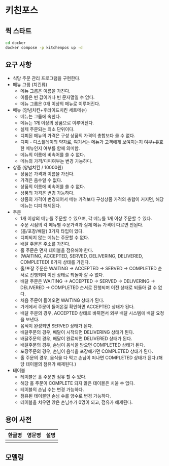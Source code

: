 # 키친포스

## 퀵 스타트

```sh
cd docker
docker compose -p kitchenpos up -d
```

## 요구 사항

- 식당 주문 관리 프로그램을 구현한다.
- 메뉴 그룹 (치킨류)
  - 메뉴 그룹은 이름을 가진다.
  - 이름은 빈 값이거나 빈 문자열일 수 없다.
  - 메뉴 그룹은 0개 이상의 메뉴로 이루어진다.
- 메뉴 (양념치킨+후라이드치킨 세트메뉴)
  - 메뉴는 그룹에 속한다.
  - 메뉴는 1개 이상의 상품으로 이루어진다.
  - 실제 주문되는 최소 단위이다.
  - 디피된 메뉴의 가격은 구성 상품의 가격의 총합보다 클 수 없다.
  - 디피 - 디스플레이의 약자로, 여기서는 메뉴가 고객에게 보여지는지 여부+유효한 메뉴인지 여부를 함께 의미함.
  - 메뉴의 이름에 비속어를 쓸 수 없다.
  - 메뉴의 가격/디피여부는 변경 가능하다.
- 상품 (양념치킨 / 10000원)
  - 상품은 가격과 이름을 가진다.
  - 가격은 음수일 수 없다.
  - 상품의 이름에 비속어를 쓸 수 없다.
  - 상품의 가격은 변경 가능하다.
  - 상품의 가격이 변경되어서 메뉴 가격보다 구성상품 가격의 총합이 커지면, 해당 메뉴는 디피 해제된다.
- 주문
  - 1개 이상의 메뉴를 주문할 수 있으며, 각 메뉴를 1개 이상 주문할 수 있다.
  - 주문 시점의 각 메뉴별 주문가격과 실제 메뉴 가격이 다르면 안된다.
  - (홀/포장/배달) 3가지 타입이 있다.
  - 디피되지 않는 메뉴는 주문할 수 없다.
  - 배달 주문은 주소를 가진다.
  - 홀 주문은 먼저 테이블을 점유해야 한다.
  - (WAITING, ACCEPTED, SERVED, DELIVERING, DELIVERED, COMPLETED) 6가지 상태를 가진다.
  - 홀/포장 주문은 WAITING -> ACCEPTED -> SERVED -> COMPLETED 순서로 진행되며 이전 상태로 되돌아 갈 수 없다.
  - 배달 주문은 WAITING -> ACCEPTED -> SERVED -> DELIVERING -> DELIVERED -> COMPLETED 순서로 진행되며 이전 상태로 되돌아 갈 수 없다.
  - 처음 주문이 들어오면 WAITING 상태가 된다.
  - 가게에서 주문이 들어온걸 확인하면 ACCEPTED 상태가 된다.
  - 배달 주문의 경우, ACCEPTED 상태로 바뀌면서 외부 배달 시스템에 배달 요청을 보낸다.
  - 음식이 완성되면 SERVED 상태가 된다.
  - 배달주문의 경우, 배달이 시작되면 DELIVERING 상태가 된다.
  - 배달주문의 경우, 배달이 완료되면 DELIVERED 상태가 된다.
  - 배달주문의 경우, 손님이 음식을 받으면 COMPLETED 상태가 된다.
  - 포장주문의 경우, 손님이 음식을 포장해가면 COMPLETED 상태가 된다.
  - 홀 주문의 경우, 음식을 다 먹고 손님이 떠나면 COMPLETED 상태가 된다.(해당 테이블의 점유가 해제된다.)
- 테이블
  - 테이블은 홀 주문만 점유 할 수 있다.
  - 해당 홀 주문이 COMPLETE 되지 않은 테이블은 치울 수 없다.
  - 테이블의 손님 수는 변경 가능하다.
  - 점유된 테이블만 손님 수를 양수로 변경 가능하다.
  - 테이블을 치우면 앉은 손님수가 0명이 되고, 점유가 해제된다. 

## 용어 사전

| 한글명 | 영문명 | 설명 |
| --- | --- | --- |
|  |  |  |

## 모델링
